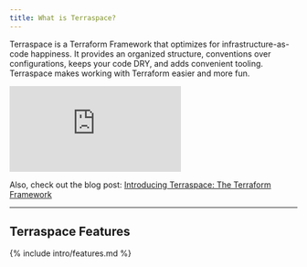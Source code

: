 ```yaml
---
title: What is Terraspace?
---
```


Terraspace is a Terraform Framework that optimizes for infrastructure-as-code happiness. It provides an organized structure, conventions over configurations, keeps your code DRY, and adds convenient tooling. Terraspace makes working with Terraform easier and more fun.

<div class="video-box"><div class="video-container"><iframe src="https://www.youtube.com/embed/O87t5q22YNc" frameborder="0" allowfullscreen=""></iframe></div></div>

Also, check out the blog post: [Introducing Terraspace: The Terraform Framework](https://blog.boltops.com/2020/08/22/introducing-terraspace-the-terraform-framework)

___

## Terraspace Features

{% include intro/features.md %}
